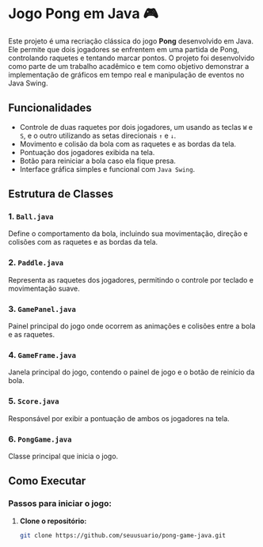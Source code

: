 # Jogo Pong em Java 🎮

Este projeto é uma recriação clássica do jogo **Pong** desenvolvido em Java. Ele permite que dois jogadores se enfrentem em uma partida de Pong, controlando raquetes e tentando marcar pontos. O projeto foi desenvolvido como parte de um trabalho acadêmico e tem como objetivo demonstrar a implementação de gráficos em tempo real e manipulação de eventos no Java Swing.

## Funcionalidades

- Controle de duas raquetes por dois jogadores, um usando as teclas `W` e `S`, e o outro utilizando as setas direcionais `↑` e `↓`.
- Movimento e colisão da bola com as raquetes e as bordas da tela.
- Pontuação dos jogadores exibida na tela.
- Botão para reiniciar a bola caso ela fique presa.
- Interface gráfica simples e funcional com `Java Swing`.

## Estrutura de Classes

### 1. `Ball.java`
Define o comportamento da bola, incluindo sua movimentação, direção e colisões com as raquetes e as bordas da tela.

### 2. `Paddle.java`
Representa as raquetes dos jogadores, permitindo o controle por teclado e movimentação suave.

### 3. `GamePanel.java`
Painel principal do jogo onde ocorrem as animações e colisões entre a bola e as raquetes.

### 4. `GameFrame.java`
Janela principal do jogo, contendo o painel de jogo e o botão de reinício da bola.

### 5. `Score.java`
Responsável por exibir a pontuação de ambos os jogadores na tela.

### 6. `PongGame.java`
Classe principal que inicia o jogo.

## Como Executar

### Passos para iniciar o jogo:

1. **Clone o repositório:**
   ```bash
   git clone https://github.com/seuusuario/pong-game-java.git
